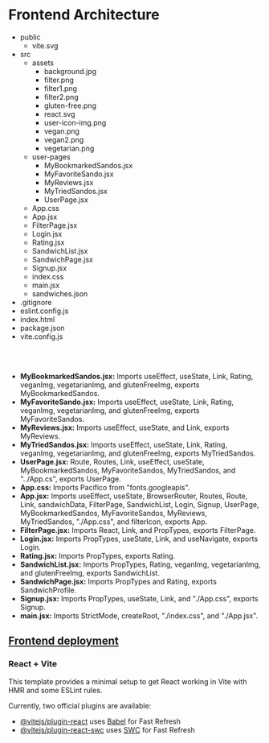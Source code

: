# Frontend Architecture

<ul>
  <li>public<ul>
    <li>vite.svg</li>
    </ul>
  </li>
  <li>src<ul>
    <li>assets<ul>
      <li>background.jpg</li>
      <li>filter.png</li>
      <li>filter1.png</li>
      <li>filter2.png</li>
      <li>gluten-free.png</li>
      <li>react.svg</li>
      <li>user-icon-img.png</li>
      <li>vegan.png</li>
      <li>vegan2.png</li>
      <li>vegetarian.png</li>
      </ul>
    </li>
    <li>user-pages<ul>
      <li>MyBookmarkedSandos.jsx</li>
      <li>MyFavoriteSando.jsx</li>
      <li>MyReviews.jsx</li>
      <li>MyTriedSandos.jsx</li>
      <li>UserPage.jsx</li>
      </ul>
    </li>
    <li>App.css</li>
    <li>App.jsx</li>
    <li>FilterPage.jsx</li>
    <li>Login.jsx</li>
    <li>Rating.jsx</li>
    <li>SandwichList.jsx</li>
    <li>SandwichPage.jsx</li>
    <li>Signup.jsx</li>
    <li>index.css</li>
    <li>main.jsx</li>
    <li>sandwiches.json</li>
    </ul>
  </li>
  <li>.gitignore</li>
  <li>eslint.config.js</li>
  <li>index.html</li>
  <li>package.json</li>
  <li>vite.config.js</li>
</ul>

<br>
<br>

<ul>
  <li><strong>MyBookmarkedSandos.jsx:</strong> Imports useEffect, useState, Link, Rating, veganImg, vegetarianImg, and glutenFreeImg, exports MyBookmarkedSandos.</li>
  <li><strong>MyFavoriteSando.jsx:</strong> Imports useEffect, useState, Link, Rating, veganImg, vegetarianImg, and glutenFreeImg, exports MyFavoriteSandos.</li>
  <li><strong>MyReviews.jsx:</strong> Imports useEffect, useState, and Link, exports MyReviews.</li>
  <li><strong>MyTriedSandos.jsx</strong><strong>:</strong> Imports useEffect, useState, Link, Rating, veganImg, vegetarianImg, and glutenFreeImg, exports MyTriedSandos.</li>
  <li><strong>UserPage.jsx:</strong> Route, Routes, Link, useEffect, useState, MyBookmarkedSandos, MyFavoriteSandos, MyTriedSandos, and &quot;../App.cs&quot;, exports UserPage.</li>
  <li><strong>App.css:</strong> Imports Pacifico from &quot;fonts.googleapis&quot;.</li>
  <li><strong>App.jsx:</strong> Imports useEffect, useState, BrowserRouter, Routes, Route, Link, sandwichData, FilterPage, SandwichList, Login, Signup, UserPage, MyBookmarkedSandos, MyFavoriteSandos, MyReviews, MyTriedSandos, &quot;./App.css&quot;, and filterIcon, exports App.</li>
  <li><strong>FilterPage.jsx:</strong> Imports React, Link, and PropTypes, exports FilterPage.</li>
  <li><strong>Login.jsx:</strong> Imports PropTypes, useState, Link, and useNavigate, exports Login.</li>
  <li><strong>Rating.jsx:</strong> Imports PropTypes, exports Rating.</li>
  <li><strong>SandwichList.jsx:</strong> Imports PropTypes, Rating, veganImg, vegetarianImg, and glutenFreeImg, exports SandwichList.</li>
  <li><strong>SandwichPage.jsx:</strong> Imports PropTypes and Rating, exports SandwichProfile.</li>
  <li><strong>Signup.jsx:</strong> Imports PropTypes, useState, Link, and &quot;./App.css&quot;, exports Signup.</li>
  <li><strong>main.jsx:</strong> Imports StrictMode, createRoot, &quot;./index.css&quot;, and &quot;./App.jsx&quot;.</li>
</ul>


## [Frontend deployment](https://delightful-mushroom-05d6e7b1e.5.azurestaticapps.net/)

### React + Vite

This template provides a minimal setup to get React working in
Vite with HMR and some ESLint rules.

Currently, two official plugins are available:

- [@vitejs/plugin-react](https://github.com/vitejs/vite-plugin-react/blob/main/packages/plugin-react/README.md)
  uses [Babel](https://babeljs.io/) for Fast Refresh
- [@vitejs/plugin-react-swc](https://github.com/vitejs/vite-plugin-react-swc)
  uses [SWC](https://swc.rs/) for Fast Refresh

